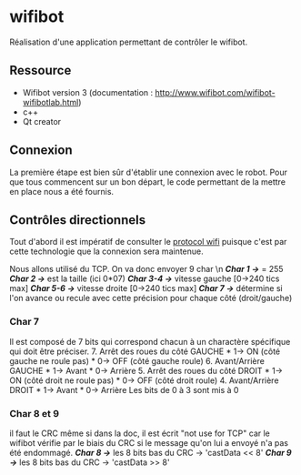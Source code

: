 # wifibot
Réalisation d'une application permettant de contrôler le wifibot.

## Ressource
- Wifibot version 3 (documentation : http://www.wifibot.com/wifibot-wifibotlab.html)
- c++
- Qt creator

## Connexion
La première étape est  bien sûr d'établir une connexion avec le robot. Pour que tous commencent sur un bon départ, le code permettant de la mettre en place nous a été fournis.

## Contrôles directionnels
Tout d'abord il est impératif de consulter le [protocol wifi](chrome-extension://oemmndcbldboiebfnladdacbdfmadadm/http://www.wifibot.com/download/2012/Raw_Ethernet_Wifi_protocol_2012.pdf) puisque c'est par cette technologie que la connexion sera maintenue.

Nous allons utilisé du TCP. On va donc envoyer 9 char \n
**_Char 1 ->_** = 255
**_Char 2 ->_** est la taille (ici 0*07)
**_Char 3-4 ->_** vitesse gauche [0->240 tics max]
**_Char 5-6 ->_** vitesse droite [0->240 tics max]
**_Char 7 ->_** détermine si l'on avance ou recule avec cette précision pour chaque côté (droit/gauche)

### Char 7
Il est composé de 7 bits qui correspond chacun à un charactère spécifique qui doit être préciser.
    7. Arrêt des roues du côté GAUCHE
        * 1-> ON (côté gauche ne roule pas)
        * 0-> OFF (côté gauche roule)
    6. Avant/Arrière GAUCHE
        * 1-> Avant
        * 0-> Arrière
    5. Arrêt des roues du côté DROIT
        * 1-> ON (côté droit ne roule pas)
        * 0-> OFF (côté droit roule)
    4. Avant/Arrière DROIT
        * 1-> Avant
        * 0-> Arrière
Les bits de 0 à 3 sont mis à 0

### Char 8 et 9
il faut le CRC même si dans la doc, il est écrit "not use for TCP" car le wifibot vérifie par le biais du CRC si le message qu'on lui a envoyé n'a pas été endommagé.
**_Char 8 ->_** les 8 bits bas du CRC -> 'castData << 8'
**_Char 9 ->_** les 8 bits bas du CRC -> 'castData >> 8'
